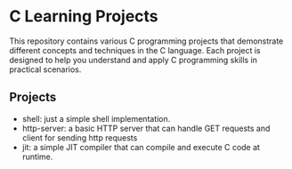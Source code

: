 # C Learning Projects

This repository contains various C programming projects that demonstrate different concepts and techniques in the C language. Each project is designed to help you understand and apply C programming skills in practical scenarios.

## Projects
- shell: just a simple shell implementation.
- http-server: a basic HTTP server that can handle GET requests and client for sending http requests
- jit: a simple JIT compiler that can compile and execute C code at runtime.